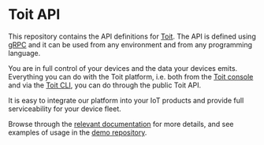 # Toit API

This repository contains the API definitions for [Toit](https://toit.io/). The API is defined using [gRPC](https://grpc.io/) and it can 
be used from any environment and from any programming language.

You are in full control of your devices and the data your devices emits. Everything you can do with the Toit platform, i.e. both from the [Toit console](https://console.toit.io/) and via the [Toit CLI](https://docs.toit.io/getstarted/installation), you can do through the public Toit API. 

It is easy to integrate our platform into your IoT products and provide full serviceability for your device fleet.

Browse through the [relevant documentation](https://docs.toit.io/apis) for more details, and see examples of usage in the [demo repository](https://github.com/toitware/demos/tree/master/api).
